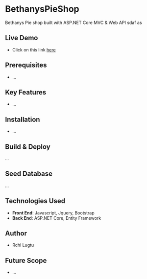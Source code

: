 # BethanysPieShop
Bethanys Pie shop built with ASP.NET Core MVC & Web API
 sdaf as
## Live Demo
* Click on this link [here](https://proshop-site.herokuapp.com/)

## Prerequisites
* ...

## Key Features
* ...
  
## Installation
* ...
  
## Build & Deploy
...

## Seed Database
...

## Technologies Used
* **Front End**: Javascript, Jquery, Bootstrap
* **Back End**: ASP.NET Core, Entity Framework

## Author
* Rchi Lugtu

## Future Scope
* ...
